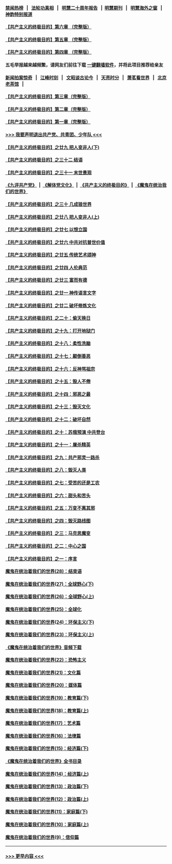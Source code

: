 #### [禁闻热榜](热点新闻.md?=0)  &nbsp;&nbsp;|&nbsp;&nbsp; [法轮功真相](https://github.com/gfw-breaker/truth/blob/master/README.md?=0) &nbsp;&nbsp;|&nbsp;&nbsp; [明慧二十周年报告](https://github.com/gfw-breaker/mh-reports/blob/master/README.md?=0) &nbsp;&nbsp;|&nbsp;&nbsp;[明慧期刊](https://github.com/gfw-breaker/mh-qikan) &nbsp;&nbsp;|&nbsp;&nbsp; [明慧海外之窗](https://github.com/gfw-breaker/mh-news/blob/master/README.md?=0) &nbsp;&nbsp;|&nbsp;&nbsp; [神韵特别报道](https://github.com/gfw-breaker/mh-news/blob/master/shenyun.md?=0)
#### [【共产主义的终极目的】第六章 （完整版）](../pages/nsc422/n11428913.md?t=03092303) 
#### [【共产主义的终极目的】第五章 （完整版）](../pages/nsc422/n11428912.md?t=03092303) 
#### [【共产主义的终极目的】第四章 （完整版）](../pages/nsc422/n11428907.md?t=03092303) 
#### 五毛举报越来越频繁，请网友们前往下载 [一键翻墙软件](https://github.com/gfw-breaker/ssr-accounts)，并将此项目推荐给亲友
#### [新闻拍案惊奇](https://github.com/gfw-breaker/banned-news/blob/master/pages/link4.md) &nbsp;&nbsp;|&nbsp;&nbsp; [江峰时刻](https://github.com/gfw-breaker/banned-news/blob/master/pages/link4.md) &nbsp;&nbsp;|&nbsp;&nbsp; [文昭谈古论今](https://github.com/gfw-breaker/banned-news/blob/master/pages/link4.md) &nbsp;&nbsp;|&nbsp;&nbsp; [天亮时分](https://github.com/gfw-breaker/banned-news/blob/master/pages/link4.md) &nbsp;&nbsp;|&nbsp;&nbsp; [萧茗看世界](https://github.com/gfw-breaker/banned-news/blob/master/pages/link4.md) &nbsp;&nbsp;|&nbsp;&nbsp; [北京老茶馆](https://github.com/gfw-breaker/banned-news/blob/master/pages/link4.md) &nbsp;&nbsp;|&nbsp;&nbsp; 
#### [【共产主义的终极目的】第三章（完整版）](../pages/nsc422/n11428848.md?t=03092303) 
#### [【共产主义的终极目的】第二章（完整版）](../pages/nsc422/n11428831.md?t=03092303) 
#### [【共产主义的终极目的】第一章（完整版）](../pages/nsc422/n11417651.md?t=03092303) 
#### [>>> 我要声明退出共产党、共青团、少年队 <<<](https://github.com/begood0513/goodnews/blob/master/quit/letter.md) 
#### [【共产主义的终极目的】之廿九 把人变非人(下)](../pages/nsc422/n11344140.md?t=03092303) 
#### [【共产主义的终极目的】之三十二 结语](../pages/nsc422/n11360535.md?t=03092303) 
#### [【共产主义的终极目的】之三十一 末世景观](../pages/nsc422/n11351129.md?t=03092303) 
#### [《九评共产党》](https://github.com/begood0513/9ping.md/blob/master/README.md) &nbsp;|&nbsp; [《解体党文化》](../../../../jtdwh.md/blob/master/README.md)  &nbsp;|&nbsp; [《共产主义的终极目的》](../../../../gczydzjmd.md/blob/master/README.md) &nbsp;|&nbsp; [《魔鬼在统治我们的世界》](../../../../mgztzwmdsj.md/blob/master/README.md) 
#### [【共产主义的终极目的】之三十 几成狼世界](../pages/nsc422/n11348280.md?t=03092303) 
#### [【共产主义的终极目的】之廿八 把人变非人(上)](../pages/nsc422/n11340492.md?t=03092303) 
#### [【共产主义的终极目的】之廿七 以恨立国](../pages/nsc422/n11336944.md?t=03092303) 
#### [【共产主义的终极目的】之廿六 中共对抗普世价值](../pages/nsc422/n11324785.md?t=03092303) 
#### [【共产主义的终极目的】之廿五 传统艺术颂神](../pages/nsc422/n11296396.md?t=03092303) 
#### [【共产主义的终极目的】之廿四 人伦典范](../pages/nsc422/n11296397.md?t=03092303) 
#### [【共产主义的终极目的】之廿三 富而有德](../pages/nsc422/n11283598.md?t=03092303) 
#### [【共产主义的终极目的】之廿一 神传语言文字](../pages/nsc422/n11263265.md?t=03092303) 
#### [【共产主义的终极目的】之廿二 破坏修炼文化](../pages/nsc422/n11245728.md?t=03092303) 
#### [【共产主义的终极目的】之二十：偷天换日](../pages/nsc422/n11238846.md?t=03092303) 
#### [【共产主义的终极目的】之十九：打开地狱门](../pages/nsc422/n11206376.md?t=03092303) 
#### [【共产主义的终极目的】之十八：柔性洗脑](../pages/nsc422/n11199994.md?t=03092303) 
#### [【共产主义的终极目的】之十七：颠倒善恶](../pages/nsc422/n11179782.md?t=03092303) 
#### [【共产主义的终极目的】之十六：反神骂祖宗](../pages/nsc422/n11166798.md?t=03092303) 
#### [【共产主义的终极目的】之十五：毁人不倦](../pages/nsc422/n11166792.md?t=03092303) 
#### [【共产主义的终极目的】之十四：邪恶之最](../pages/nsc422/n11150249.md?t=03092303) 
#### [【共产主义的终极目的】之十三：毁灭文化](../pages/nsc422/n11135227.md?t=03092303) 
#### [【共产主义的终极目的】之十二：破坏自然](../pages/nsc422/n11135214.md?t=03092303) 
#### [【共产主义的终极目的】之十：苏俄预演 中共登台](../pages/nsc422/n11118424.md?t=03092303) 
#### [【共产主义的终极目的】之十一：屠杀精英](../pages/nsc422/n11118442.md?t=03092303) 
#### [【共产主义的终极目的】之九：共产邪灵一路杀](../pages/nsc422/n11114139.md?t=03092303) 
#### [【共产主义的终极目的】之八：毁灭人类](../pages/nsc422/n11108503.md?t=03092303) 
#### [【共产主义的终极目的】之七：受苦的还是工农](../pages/nsc422/n11101809.md?t=03092303) 
#### [【共产主义的终极目的】之六：甜头和苦头](../pages/nsc422/n11096971.md?t=03092303) 
#### [【共产主义的终极目的】之五：万变不离其邪](../pages/nsc422/n11091285.md?t=03092303) 
#### [【共产主义的终极目的】之四：毁灭路线图](../pages/nsc422/n11086284.md?t=03092303) 
#### [【共产主义的终极目的】之三：马克思魔变](../pages/nsc422/n11061941.md?t=03092303) 
#### [【共产主义的终极目的】之二：中心之国](../pages/nsc422/n11047728.md?t=03092303) 
#### [【共产主义的终极目的】之一：序言](../pages/nsc422/n11086077.md?t=03092303) 
#### [魔鬼在统治着我们的世界(28)：结束语](../pages/nsc422/n10936246.md?t=03092303) 
#### [魔鬼在统治着我们的世界(27)：全球野心(下)](../pages/nsc422/n10928319.md?t=03092303) 
#### [魔鬼在统治着我们的世界(26)：全球野心(上)](../pages/nsc422/n10900318.md?t=03092303) 
#### [魔鬼在统治着我们的世界(25)：全球化](../pages/nsc422/n10788205.md?t=03092303) 
#### [魔鬼在统治着我们的世界(24)：环保主义(下)](../pages/nsc422/n10695307.md?t=03092303) 
#### [魔鬼在统治着我们的世界(23)：环保主义(上)](../pages/nsc422/n10688613.md?t=03092303) 
#### [《魔鬼在统治着我们的世界》音频下载](../pages/nsc422/n10635553.md?t=03092303) 
#### [魔鬼在统治着我们的世界(22)：恐怖主义](../pages/nsc422/n10614727.md?t=03092303) 
#### [魔鬼在统治着我们的世界(21)：文化篇](../pages/nsc422/n10597706.md?t=03092303) 
#### [魔鬼在统治着我们的世界(20)：媒体篇](../pages/nsc422/n10586579.md?t=03092303) 
#### [魔鬼在统治着我们的世界(19)：教育篇(下)](../pages/nsc422/n10564808.md?t=03092303) 
#### [魔鬼在统治着我们的世界(18)：教育篇(上)](../pages/nsc422/n10526970.md?t=03092303) 
#### [魔鬼在统治着我们的世界(17)：艺术篇](../pages/nsc422/n10499093.md?t=03092303) 
#### [魔鬼在统治着我们的世界(16)：法律篇](../pages/nsc422/n10485969.md?t=03092303) 
#### [魔鬼在统治着我们的世界(15)：经济篇(下)](../pages/nsc422/n10469975.md?t=03092303) 
#### [《魔鬼在统治着我们的世界》全书目录](../pages/nsc422/n10464261.md?t=03092303) 
#### [魔鬼在统治着我们的世界(14)：经济篇(上)](../pages/nsc422/n10457370.md?t=03092303) 
#### [魔鬼在统治着我们的世界(13)：政治篇(下)](../pages/nsc422/n10448270.md?t=03092303) 
#### [魔鬼在统治着我们的世界(12)：政治篇(上)](../pages/nsc422/n10444576.md?t=03092303) 
#### [魔鬼在统治着我们的世界(11)：家庭篇(下)](../pages/nsc422/n10440961.md?t=03092303) 
#### [魔鬼在统治着我们的世界(10)：家庭篇(上)](../pages/nsc422/n10435448.md?t=03092303) 
#### [魔鬼在统治着我们的世界(9)：信仰篇](../pages/nsc422/n10432159.md?t=03092303) 

----
#### [ >>> 更早内容 <<< ](../indexes/nsc422-earlier.md)
